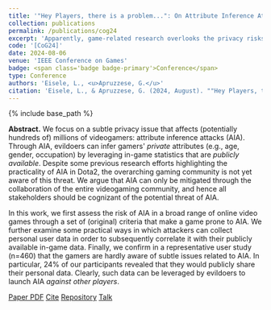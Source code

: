 ```yaml
---
title: '"Hey Players, there is a problem...": On Attribute Inference Attacks against Videogamers'
collection: publications
permalink: /publications/cog24
excerpt: 'Apparently, game-related research overlooks the privacy risks of the video-gaming ecosystem.'
code: '[CoG24]'
date: 2024-08-06
venue: 'IEEE Conference on Games'
badge: <span class='badge badge-primary'>Conference</span>
type: Conference
authors: 'Eisele, L., <u>Apruzzese, G.</u>'
citation: 'Eisele, L., & Apruzzese, G. (2024, August). ""Hey Players, there is a problem...": On Attribute Inference Attacks against Videogamers" In <i>2024 IEEE Conference on Games (CoG)</i>.'
---
```

{% include base_path %}

<b>Abstract.</b>
We focus on a subtle privacy issue that affects (potentially hundreds of) millions of videogamers: attribute inference attacks (AIA). Through AIA, evildoers can infer gamers' _private_ attributes (e.g., age, gender, occupation) by leveraging in-game statistics that are _publicly available_. Despite some previous research efforts highlighting the practicality of AIA in Dota2, the overarching gaming community is not yet aware of this threat. We argue that AIA can only be mitigated through the collaboration of the entire videogaming community, and hence all stakeholders should be cognizant of the potential threat of AIA.



In this work, we first assess the risk of AIA in a broad range of online video games through a set of (original) criteria that make a game prone to AIA. We further examine some practical ways in which attackers can collect personal user data in order to subsequently correlate it with their publicly available in-game data. Finally, we confirm in a representative user study (n=460) that the gamers are hardly aware of subtle issues related to AIA. In particular, 24% of our participants revealed that they would publicly share their personal data. Clearly, such data can be leveraged by evildoers to launch AIA _against other players_. 


<a class="btn btn-outline-primary my-1 mr-1 btn-sm" href="{{ base_path }}/files/papers/cog24/cog24.pdf" target="_blank" rel="noopener">Paper PDF</a> 
<a class="btn btn-outline-primary my-1 mr-1 btn-sm" href="{{ base_path }}/files/papers/cog24/cog24_cite.html" target="_blank" rel="noopener">Cite</a>
<a class="btn btn-outline-primary my-1 mr-1 btn-sm" href="https://github.com/hihey54/cog24_aia/" target="_blank" rel="noopener">Repository</a> <a class="btn btn-outline-primary my-1 mr-1 btn-sm" href="{{ base_path }}/talks/cog24" target="_blank" rel="noopener">Talk</a>  